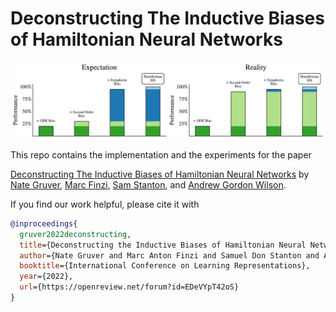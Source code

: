 # Deconstructing The Inductive Biases of Hamiltonian Neural Networks
<p align="center">
  <img src="/assets/figure1.pdf" width=900>
</p>
This repo contains the implementation and the experiments for the paper 

[Deconstructing The Inductive Biases of Hamiltonian Neural Networks](https://openreview.net/forum?id=EDeVYpT42oS)
by [Nate Gruver](https://ngruver.github.io/), [Marc Finzi](https://mfinzi.github.io/), [Sam Stanton](https://samuelstanton.github.io/), and [Andrew Gordon Wilson](https://cims.nyu.edu/~andrewgw/). 

<!-- # Code
Our code in the `biases` directory relies on some publically available codebases which we package together
as a conda environment. [![Code Climate maintainability](https://api.codeclimate.com/v1/badges/a99a88d28ad37a79dbf6/maintainability)](https://codeclimate.com/github/mfinzi/hamiltonian-biases/maintainability) [![ForTheBadge built-with-science](http://ForTheBadge.com/images/badges/built-with-science.svg)](https://xkcd.com/54/)

# Installation instructions
Install PyTorch>=1.0.0

(Optional) Create a wandb account for experiment tracking
## Pip
```bash
git clone https://github.com/mfinzi/constrained-hamiltonian-neural-networks.git
cd constrained-hamiltonian-neural-networks
pip install -e .
```
## Conda
```bash
git clone https://github.com/mfinzi/constrained-hamiltonian-neural-networks.git
cd constrained-hamiltonian-neural-networks
conda env create -f conda_env.yml
pip install ./
```

# Train Models
We have implemented a variety of challenging benchmarks for modeling physical dynamical systems such as ``ChainPendulum``, ``CoupledPendulum``,``MagnetPendulum``,``Gyroscope``,``Rotor`` which can be selected with the ``--body-class`` argument.

<p align="center">
  <img src="https://user-images.githubusercontent.com/12687085/94081999-eb897a80-fdcd-11ea-8e29-c676d4e25f64.PNG" width=1000>
</p>

You can run our models ``CHNN`` and ``CLNN`` as well as the baseline ``NN`` (NeuralODE), ``DeLaN``, and ``HNN`` models with the ``network-class`` argument as shown below.

```
python pl_trainer.py --network-class CHNN --body-class Gyroscope --wandb-project "YOUR WANDB PROJECT"
python pl_trainer.py --network-class CLNN --body-class Gyroscope --wandb-project "YOUR WANDB PROJECT"
python pl_trainer.py --network-class HNN --body-class Gyroscope --wandb-project "YOUR WANDB PROJECT"
python pl_trainer.py --network-class DeLaN --body-class Gyroscope --wandb-project "YOUR WANDB PROJECT"
python pl_trainer.py --network-class NN --body-class Gyroscope --wandb-project "YOUR WANDB PROJECT"
```

Our explicitly constrained ``CHNN`` and ``CLNN`` outperform the competing methods by several orders of magnitude across the different benchmarks as shown below.
<p align="center">
  <img src="https://user-images.githubusercontent.com/12687085/94081992-e75d5d00-fdcd-11ea-9df0-576af6909944.PNG" width=1000>
</p> -->

If you find our work helpful, please cite it with
```bibtex
@inproceedings{
  gruver2022deconstructing,
  title={Deconstructing the Inductive Biases of Hamiltonian Neural Networks},
  author={Nate Gruver and Marc Anton Finzi and Samuel Don Stanton and Andrew Gordon Wilson},
  booktitle={International Conference on Learning Representations},
  year={2022},
  url={https://openreview.net/forum?id=EDeVYpT42oS}
}
```

